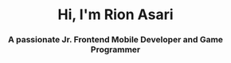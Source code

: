 <h1 align="center">Hi, I'm Rion Asari</h1>
<h3 align="center">A passionate Jr. Frontend Mobile Developer and Game Programmer</h3>

